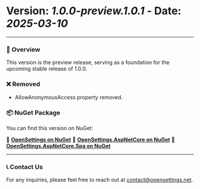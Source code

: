 # Version: *1.0.0-preview.1.0.1* - Date: *2025-03-10*

---

### 🚀 **Overview**
This version is the preview release, serving as a foundation for the upcoming stable release of 1.0.0.

### ❌ **Removed**
* AllowAnonymousAccess property removed.

### 📦 **NuGet Package**  
You can find this version on NuGet:  

🔗 **[OpenSettings on NuGet](https://www.nuget.org/packages/OpenSettings/1.0.0-preview.1.0.1)**
🔗 **[OpenSettings.AspNetCore on NuGet](https://www.nuget.org/packages/OpenSettings.AspNetCore/1.0.0-preview.1.0.1)**
🔗 **[OpenSettings.AspNetCore.Spa on NuGet](https://www.nuget.org/packages/OpenSettings.AspNetCore.Spa/1.0.0-preview.1.0.1)**

---

### 📞 **Contact Us**
For any inquiries, please feel free to reach out at [contact@opensettings.net](mailto:contact@opensettings.net).